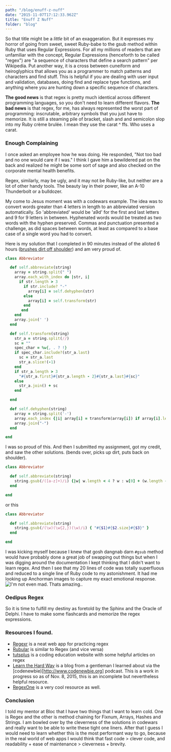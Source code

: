 ```yaml
---
path: "/blog/enuff-z-nuff"
date: "2015-11-07T17:12:33.962Z"
title: "Enuff Z Nuff"
folder: "blog"
---
```


So that title might be a *little* bit of an exaggeration.  But it expresses my horror of going from sweet, sweet Ruby-babe to the gsub method within Ruby that uses Regular Expressions. For all my millions of readers that are unfamiliar with the concept, Regular Expressions (henceforth to be called "regex") are "a sequence of characters that define a search pattern" per Wikipedia. Put another way, it is a cross between cuneiform and heiroglyphics that allows you as a programmer to match patterns and characters and find stuff. This is helpful if you are dealing with user input and validation, databases, doing find and replace type functions, and anything where you are hunting down a specific sequence of characters.

**The good news** is that regex is pretty much identical across different programming languages, so you don't need to learn different flavors. **The bad news** is that regex, for me, has always represented the worst part of programming: inscrutable, arbitrary symbols that you just have to memorize. It is still a steaming pile of bracket, slash and and semicolon slop into my Ruby crème brulée. I mean they use the carat ^ ffs. Who uses a carat.

### Enough Complaining
I once asked an employee how he was doing. He responded, "Not too bad and no one would care if I was." I think I gave him a bewildered pat on the back and realized he might be some sort of sage and also checked on the corporate mental health benefits.

Regex, similarly, may be ugly, and it may not be Ruby-like, but neither are a lot of other handy tools. The beauty lay in their power, like an A-10 Thunderbolt or a bulldozer.

My come to Jesus moment was with a codewars example. The idea was to convert words greater than 4 letters in length to an abbreviated version automatically. So 'abbreviated' would be 'a9d' for the first and last letters and 9 for 9 letters in between. Hyphenated words would be treated as two words with the hyphen preserved. Commas and punctuation presented a challenge, as did spaces between words, at least as compared to a base case of a single word you had to convert.

Here is my solution that I completed in 90 minutes instead of the alloted 6 hours ([brushes dirt off shoulder](https://www.youtube.com/watch?v=Oz_-VaTHpc8)) and am very proud of.

```ruby
class Abbreviator

  def self.abbreviate(string)
    array = string.split(" ")
    array.each_with_index do |str, i|
      if str.length > 3
        if str.include? "-"
          array[i] = self.dehyphen(str)
        else
          array[i] = self.transform(str)
        end
       end
    end
    array.join(' ')
  end

  def self.transform(string)
    str_a = string.split(//)
    sc = ""
    spec_char = %w{, . ? !}
    if spec_char.include?(str_a.last)
      sc = str_a.last
      str_a.slice!(-1)
    end
    if str_a.length > 3
      "#{str_a.first}#{str_a.length - 2}#{str_a.last}#{sc}"
    else
      str_a.join() + sc
    end

  end

  def self.dehyphen(string)
    array = string.split('-')
    array.each_index {|i| array[i] = transform(array[i]) if array[i].length > 3}
    array.join("-")
  end

end
```

I was so proud of this. And then I submitted my assignment, got my credit, and saw the other solutions. (bends over, picks up dirt, puts back on shoulder).

```ruby
class Abbreviator

  def self.abbreviate(string)
    string.gsub(/([a-z]+)/i) {|w| w.length < 4 ? w : w[0] + (w.length - 2).to_s + w[-1]}
  end

end
```

or this

```ruby
class Abbreviator

  def self.abbreviate(string)
    string.gsub(/(\w)(\w{2,})(\w)/i) { "#{$1}#{$2.size}#{$3}" }
  end

end
```

I was kicking myself because I knew that gosh dangnab darn ```#gsub``` method would have probably done a great job of swapping out things but when I was digging around the documentation I kept thinking that I didn't want to learn regex. And then I see that my 20 lines of code was totally superfluous and reduced to a single line of Ruby code to my astonishment. It had me looking up Anchorman images to capture my exact emotional response.
![I'm not even mad. Thats amazing.](http://e.lvme.me/l2fdwg1.jpg).

### Oedipus Regex
So it is time to fulfill my destiny as foretold by the Sphinx and the Oracle of Delphi.  I have to make some flashcards and memorize the regex expressions.

### Resources I found.
* [Regexr](http://regexr.com) is a neat web app for practicing regex
* [Rubular](http://rubular.com) is similar to Regex (and vice versa)
* [tutsplus](http://code.tutsplus.com/categories/regular-expressions) is a coding education website with some helpful articles on regex
* [Learn the Hard Way](http://regex.learncodethehardway.org/book/) is a blog from a gentleman I learned about via the [codenewbie)[http://www.codenewbie.org] podcast. This is a work in progress so as of Nov. 8, 2015, this is an incomplete but nevertheless helpful resource.
* [RegexOne](http://regexone.com) is a very cool resource as well.

### Conclusion
I told my mentor at Bloc that I have two things that I want to learn cold. One is Regex and the other is method chaining for Fixnum, Arrays, Hashes and Strings. I am bowled over by the cleverness of the solutions in codewars and really want to be able to write these tight one liners. After that I guess I would need to learn whether this is the most performant way to go, because in the real world of web apps I would think that fast code > clever code, and readability + ease of maintenance > cleverness + brevity.
